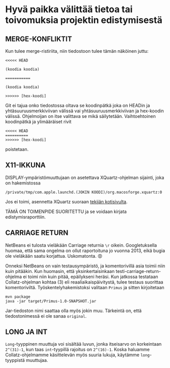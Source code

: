 # Hyvä paikka välittää tietoa tai toivomuksia projektin edistymisestä

## MERGE-KONFLIKTIT
Kun tulee merge-ristiriita, niin tiedostoon tulee tämän näköinen juttu:
```
<<<<< HEAD

(koodia koodia)

===========

(koodia koodia)

>>>>>> [hex-koodi]
```
Git ei tajua onko tiedostossa oltava se koodinpätkä joka on HEADin ja yhtäsuuruusmerkkiviivan välissä vai yhtäsuuruusmerkkiviivan ja hex-koodin välissä. Ohjelmoijan on itse valittava se mikä säilytetään. Vaihtoehtoinen koodinpätkä ja ylimääräiset rivit 
```
<<<<< HEAD
==========
>>>>>> [hex-koodi]
```

poistetaan.

## X11-IKKUNA
DISPLAY-ympäristömuuttujaan on asetettava XQuartz-ohjelman sijainti, joka on hakemistossa
```
/private/tmp/com.apple.launchd.(JOKIN KOODI)/org.macosforge.xquartz:0
```
Jos ei toimi, asennetta XQuartz suoraan [tekijän kotisivulta](https://www.xquartz.org/).

TÄMÄ ON TOIMENPIDE  SUORITETTU ja se voidaan kirjata edistymisraporttiin. 

## CARRIAGE RETURN
NetBeans ei tulosta vieläkään Carriage returnia `\r` oikein. Googletuksella huomaa, että sama ongelma on ollut raportoituna jo vuonna 2013, eikä bugia ole vieläkään saatu korjattua. Uskomatonta. :rage:

Onneksi NetBeans on vain testausympäristö, ja komentorivillä asia toimii niin kuin pitääkin. Kun huomasin, että yksinkertaisinkaan testi-carriage-return-ohjelma ei toimi niin kuin pitää, epäilykseni heräsi. Kun jatkossa testataan Collatz-ohjelman kohtaa (3) eli reaaliaikaispäivitystä, tulee testaus suorittaa komentoriviltä. Työskentelyhakemistoksi valitaan `Primus` ja sitten kirjoitetaan
```
mvn package
java -jar target/Primus-1.0-SNAPSHOT.jar
```
Jar-tiedoston nimi saattaa olla myös jokin muu. Tärkeintä on, että tiedostonimessä ei ole sanaa `original`.

## LONG JA INT
`Long`-tyyppinen muuttuja voi sisältää luvun, jonka itseisarvo on korkeintaan `2^(31)-1`, kun taas `int`-tyypillä rajoitus on `2^(16)-1`. Koska haluamme Collatz-ohjelmamme käsittelevän myös suuria lukuja, käytämme `long`-tyyppistä muuttujaa.
